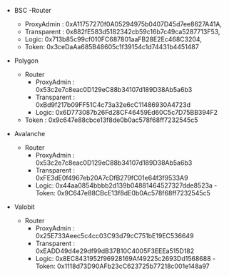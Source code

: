 - BSC
  -Router

  - ProxyAdmin : 0xA11757270f0A05294975b0407D45d7ee8627A41A,
  - Transparent : 0x882fE583d5182342cb59c16b7c49ca5287713F53,
  - Logic: 0x713b85c99cf010FC687801aaFB28E2Ec468C3204,
  - Token: 0x3ceDaAa685B48605c1f39154c1d74431b4451487

- Polygon

  - Router
    - ProxyAdmin : 0x53c2e7c8eac0D129eC88b34107d189D38Ab5a6b3
    - Transparent : 0xBd9f217b09FF51C4c73a32e6cC11486930A4723d
    - Logic: 0x6D773087b26Fd28CF46459Ed60C5c7D75BB394F2
  - Token : 0x9c647e88cbce13f8de0b0ac578f68ff7232545c5

- Avalanche

  - Router
    - ProxyAdmin : 0x53c2e7c8eac0D129eC88b34107d189D38Ab5a6b3
    - Transparent : 0xFE3dE0f4967eb20A7cDfB279fC01e64f3f9533A9
    - Logic: 0x44aa0854bbbb2d139b04881464527327dde8523a
      -Token: 0x9C647e88CBcE13f8dE0b0Ac578f68ff7232545c5

- Valobit
  - Router
    - ProxyAdmin : 0x25E733Aeec5c4cc03C93d79cC751bE19EC536649
    - Transparent : 0xEADD49d4e29df99dB37B10C4005F3EEEa515D182
    - Logic: 0x8EC8431952f96928169Af49225c2693Dd1568688
      -Token: 0x1118d73D90AFb23cC623725b77218c001e148a97

